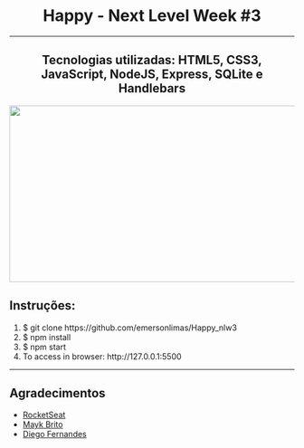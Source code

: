 <h1 align="center">
  Happy - Next Level Week #3
</h1>
<hr>
<h2 align="center">
  Tecnologias utilizadas:
  HTML5, CSS3, JavaScript, NodeJS, Express, SQLite e Handlebars
</h2>
<p align="center">
  <img src="https://github.com/emersonlimas/Happy_nlw3/blob/master/public/images/happy-gif.gif" width="672" height="312"/>
</p>

<h2>Instruções:</h2>

<ol>
  <li>$ git clone https://github.com/emersonlimas/Happy_nlw3</li>
  <li>$ npm install</li>
  <li>$ npm start</li>
  <li>To access in browser:  http://127.0.0.1:5500
</ol>
<hr>
<h2>Agradecimentos</h2>

<ul>
  <li><a href="https://rocketseat.com.br/">RocketSeat</a></li>
  <li><a href="https://github.com/maykbrito">Mayk Brito</a></li>
  <li><a href="https://github.com/diego3g">Diego Fernandes</a></li>
</ul>
